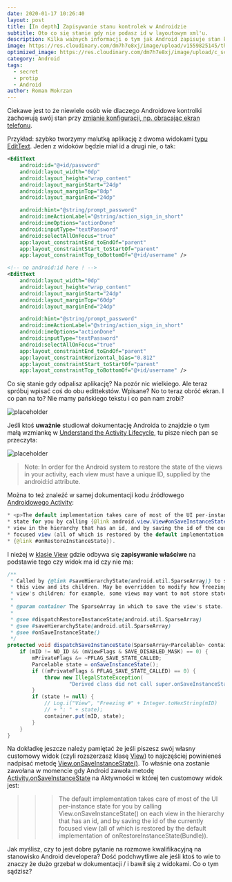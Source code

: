 ```yaml
---
date: 2020-01-17 10:26:40
layout: post
title: [In depth] Zapisywanie stanu kontrolek w Androidzie
subtitle: Oto co się stanie gdy nie podasz id w layoutowym xml'u.
description: Kilka ważnych informacji o tym jak Android zapisuje stan kontolek np. przy obrocie ekranu.
image: https://res.cloudinary.com/dm7h7e8xj/image/upload/v1559825145/theme16_o0seet.jpg
optimized_image: https://res.cloudinary.com/dm7h7e8xj/image/upload/c_scale,w_380/v1559825145/theme16_o0seet.jpg
category: Android
tags:
  - secret
  - protip
  - Android
author: Roman Mokrzan
---
```


Ciekawe jest to że niewiele osób wie dlaczego Androidowe kontrolki zachowują swój stan przy [zmianie konfiguracji, np. obracając ekran telefonu](https://developer.android.com/guide/topics/resources/runtime-changes).

Przykład: szybko tworzymy malutką aplikację z dwoma widokami [typu EditText](https://developer.android.com/reference/android/widget/EditText.html). Jeden z widoków będzie miał id a drugi nie, o tak:

```xml
<EditText
    android:id="@+id/password"
    android:layout_width="0dp"
    android:layout_height="wrap_content"
    android:layout_marginStart="24dp"
    android:layout_marginTop="8dp"
    android:layout_marginEnd="24dp"

    android:hint="@string/prompt_password"
    android:imeActionLabel="@string/action_sign_in_short"
    android:imeOptions="actionDone"
    android:inputType="textPassword"
    android:selectAllOnFocus="true"
    app:layout_constraintEnd_toEndOf="parent"
    app:layout_constraintStart_toStartOf="parent"
    app:layout_constraintTop_toBottomOf="@+id/username" />

<!-- no android:id here ! -->
<EditText
    android:layout_width="0dp"
    android:layout_height="wrap_content"
    android:layout_marginStart="24dp"
    android:layout_marginTop="60dp"
    android:layout_marginEnd="24dp"

    android:hint="@string/prompt_password"
    android:imeActionLabel="@string/action_sign_in_short"
    android:imeOptions="actionDone"
    android:inputType="textPassword"
    android:selectAllOnFocus="true"
    app:layout_constraintEnd_toEndOf="parent"
    app:layout_constraintHorizontal_bias="0.812"
    app:layout_constraintStart_toStartOf="parent"
    app:layout_constraintTop_toBottomOf="@+id/username" />
```

Co się stanie gdy odpalisz aplikację? Na pozór nic wielkiego. Ale teraz spróbuj wpisać coś do obu edittekstów. Wpisane? No to teraz obróć ekran. I co pan na to? Nie mamy pańskiego tekstu i co pan nam zrobi?

![placeholder](https://media.giphy.com/media/QynWLqh22Dx4sgzRbD/giphy.gif "Nie mamy pańskiego tekstu i co pan nam zrobi")

Jeśli ktoś **uważnie** studiował dokumentację Androida to znajdzie o tym małą wzmiankę w [Understand the Activity Lifecycle](https://developer.android.com/guide/components/activities/activity-lifecycle), tu pisze niech pan se przeczyta:

![placeholder](https://media.giphy.com/media/VJ5ZjC5Vugh9icKhoM/giphy.gif "Za kontrolki bez id Android nie odpowiada")

> Note: In order for the Android system to restore the state of the views in your activity, each view must have a unique ID, supplied by the android:id attribute.

Można to też znaleźć w samej dokumentacji kodu źródłowego [Androidowego Activity](https://cs.android.com/android/platform/superproject/+/master:frameworks/base/core/java/android/app/Activity.java;l=2097?q=Activity):

```java
* <p>The default implementation takes care of most of the UI per-instance
* state for you by calling {@link android.view.View#onSaveInstanceState()} on each
* view in the hierarchy that has an id, and by saving the id of the currently
* focused view (all of which is restored by the default implementation of
* {@link #onRestoreInstanceState}).
```

I nieżej w [klasie View](https://cs.android.com/android/platform/superproject/+/master:frameworks/base/core/java/android/view/View.java;l=20269) gdzie odbywa się **zapisywanie właściwe** na podstawie tego czy widok ma id czy nie ma:

```java
/**
 * Called by {@link #saveHierarchyState(android.util.SparseArray)} to store the state for
 * this view and its children. May be overridden to modify how freezing happens to a
 * view's children; for example, some views may want to not store state for their children.
 *
 * @param container The SparseArray in which to save the view's state.
 *
 * @see #dispatchRestoreInstanceState(android.util.SparseArray)
 * @see #saveHierarchyState(android.util.SparseArray)
 * @see #onSaveInstanceState()
 */
protected void dispatchSaveInstanceState(SparseArray<Parcelable> container) {
    if (mID != NO_ID && (mViewFlags & SAVE_DISABLED_MASK) == 0) {
        mPrivateFlags &= ~PFLAG_SAVE_STATE_CALLED;
        Parcelable state = onSaveInstanceState();
        if ((mPrivateFlags & PFLAG_SAVE_STATE_CALLED) == 0) {
            throw new IllegalStateException(
                    "Derived class did not call super.onSaveInstanceState()");
        }
        if (state != null) {
            // Log.i("View", "Freezing #" + Integer.toHexString(mID)
            // + ": " + state);
            container.put(mID, state);
        }
    }
}
```

Na dokładkę jeszcze należy pamiętać że jeśli piszesz swój własny customowy widok (czyli rozszerzasz klasę [View](https://developer.android.com/reference/android/view/View.html)) to najczęściej powinieneś nadpisać metodę [View.onSaveInstanceState()](https://developer.android.com/reference/android/view/View.html#onSaveInstanceState()). To właśnie ona zostanie zawołana w momencie gdy Android zawoła metodę [Activity.onSaveInstanceState](https://developer.android.com/reference/android/app/Activity.html#onSaveInstanceState(android.os.Bundle)) na Aktywności w której ten customowy widok jest:

>>> The default implementation takes care of most of the UI per-instance state for you by calling View.onSaveInstanceState() on each view in the hierarchy that has an id, and by saving the id of the currently focused view (all of which is restored by the default implementation of onRestoreInstanceState(Bundle)). 

Jak myślisz, czy to jest dobre pytanie na rozmowe kwalifikacyjną na stanowisko Android developera? Dość podchwytliwe ale jeśli ktoś to wie to znaczy że dużo grzebał w dokumentacji / i bawił się z widokami. Co o tym sądzisz?
